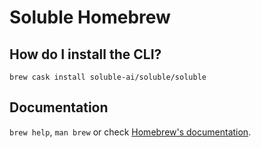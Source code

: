# Soluble Homebrew

## How do I install the CLI?

`brew cask install soluble-ai/soluble/soluble`

## Documentation
`brew help`, `man brew` or check [Homebrew's documentation](https://docs.brew.sh).
